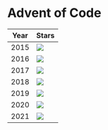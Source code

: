 # Advent of Code 

| Year | Stars |
| ---- | ----- |
| 2015 | ![](https://img.shields.io/badge/stars%20⭐-40-yellow?2015) |
| 2016 | ![](https://img.shields.io/badge/stars%20⭐-0-yellow?2016) |
| 2017 | ![](https://img.shields.io/badge/stars%20⭐-0-yellow?2017) |
| 2018 | ![](https://img.shields.io/badge/stars%20⭐-0-yellow?2018) |
| 2019 | ![](https://img.shields.io/badge/stars%20⭐-35-yellow?2019) |
| 2020 | ![](https://img.shields.io/badge/stars%20⭐-50-yellow?2020) |
| 2021 | ![](https://img.shields.io/badge/stars%20⭐-6-yellow?2021) |
